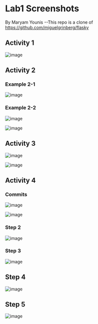 # Lab1 Screenshots
By Maryam Younis
--This repo is a clone of https://github.com/miguelgrinberg/flasky

## Activity 1

![image](https://github.com/maryamyounis/ECE444-F2023-LAB1/assets/102765727/1bc9d335-d996-4882-ac05-46f6aad794bc)

## Activity 2

### Example 2-1

![image](https://github.com/maryamyounis/ECE444-F2023-LAB1/assets/102765727/6a2fb1d6-02c7-475b-a5d2-c7ca1c761775)


### Example 2-2

![image](https://github.com/maryamyounis/ECE444-F2023-LAB1/assets/102765727/d2229244-caf8-4648-9fba-d6632d145b9c)

![image](https://github.com/maryamyounis/ECE444-F2023-LAB1/assets/102765727/39da7354-5080-4ca1-aa46-15b04c39bb88)

## Activity 3

![image](https://github.com/maryamyounis/ECE444-F2023-LAB1/assets/102765727/b4b5d2f8-9eb1-464c-a23f-dc98120fe9c7)

![image](https://github.com/maryamyounis/ECE444-F2023-LAB1/assets/102765727/520a954c-7b54-4f1a-9f0d-18e0faf9067e)

## Activity 4

### Commits
![image](https://github.com/maryamyounis/ECE444-F2023-LAB1/assets/102765727/50e9adf6-eb36-4e8f-869d-8062b6420d59)

![image](https://github.com/maryamyounis/ECE444-F2023-LAB1/assets/102765727/07ef5e36-9cfa-4a31-8e84-5ee77143acb7)


### Step 2
![image](https://github.com/maryamyounis/ECE444-F2023-LAB1/assets/102765727/b551a28a-841b-48a3-aa28-355f16e4875c)

### Step 3
![image](https://github.com/maryamyounis/ECE444-F2023-LAB1/assets/102765727/da18e905-5771-4bed-a646-d7dc2cf7d080)

## Step 4
![image](https://github.com/maryamyounis/ECE444-F2023-LAB1/assets/102765727/1c7a8cb2-c728-4265-b7f4-a9b4b440f8ac)

## Step 5
![image](https://github.com/maryamyounis/ECE444-F2023-LAB1/assets/102765727/749e1b9b-fcb8-49f9-96ed-4d0ca008e89d)

